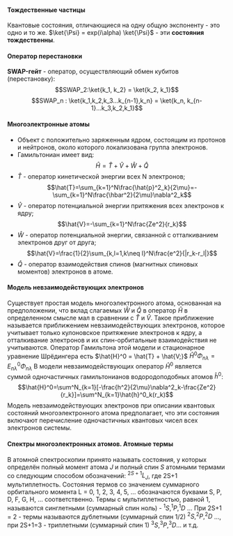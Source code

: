 #### Тождественные частицы
Квантовые состояния, отличающиеся на одну общую экспоненту - это одно и то же. $\ket{\Psi} = exp(i\alpha) \ket{\Psi}$ - эти **состояния тождественны**.
#### Оператор перестановки
**SWAP-гейт** - оператор, осуществляющий обмен кубитов (перестановку):
$$SWAP_2:\ket{k_1, k_2} = \ket{k_2, k_1}$$
$$SWAP_n : \ket{k_1,k_2,k_3...k_{n-1},k_n} = \ket{k_n, k_{n-1}...k_3,k_2,k_1}$$
#### Многоэлектронные атомы
- Объект с положительно заряженным ядром, состоящим из протонов и нейтронов, около которого локализована группа электронов. 
- Гамильтониан имеет вид:
$$\hat{H} = \hat{T} + \hat{V} + \hat{W} + \hat{Q}$$
- $\hat{T}$ - оператор кинетической энергии всех N электронов;
$$\hat{T}=\sum_{k=1}^N\frac{\hat{p}^2_k}{2\mu}=-\sum_{k=1}^N\frac{\hbar^2}{2\mu}\nabla^2_k$$
- $\hat{V}$ - оператор потенциальной энергии притяжения всех электронов к ядру;
$$\hat{V}=-\sum_{k=1}^N\frac{Ze^2}{r_k}$$
- $\hat{W}$ - оператор потенциальной энергии, связанной с отталкиванием электронов друг от друга; $$\hat{V}=\frac{1}{2}\sum_{k,l=1,k\neq l}^N\frac{e^2}{|r_k-r_l|}$$
- $\hat{Q}$ - оператор взаимодействия спинов (магнитных спиновых моментов) электронов в атоме.
#### Модель невзаимодействующих электронов
 Существует простая модель многоэлектронного атома, основанная на предположении, что вклад слагаемых $\hat{W}$ и $\hat{Q}$ в оператор $\hat{H}$ в определенном смысле мал в сравнении с $\hat{T}$ и $\hat{V}$. Такое приближение называется приближением невзаимодействующих электронов, которое учитывает только кулоновское притяжение электронов к ядру, а отталкивание электронов и их спин-орбитальные взаимодействия не учитываются. Оператор Гамильтона этой модели и стационарное уравнение Шрёдингера есть
$\hat{H}^0 = \hat{T} + \hat{V;}$                     $\hat{H}^0\Phi_{n\lambda}=E^0_{n\lambda}\Phi_{n\lambda}$
В модели невзаимодействующих оператор $\hat{H}^0$ является суммой одночастичных гамильтонианов водородоподобных атомов $\hat{h}^0$:
$$\hat{H}^0=\sum^N_{k=1}[-\frac{h^2}{2\mu}\nabla^2_k-\frac{Ze^2}{r_k}]=\sum^N_{k=1}\hat{h}^0_k(r_k)$$
Модель невзаимодействующих электронов при описании квантовых состояний многоэлектронного атома предполагает, что эти состояния включают перечисление одночастичных квантовых чисел всех электронов системы.
#### Спектры многоэлектронных атомов. Атомные термы
В атомной спектроскопии принято называть состояния, у которых определён полный момент атома *J* и полный спин *S* атомными термами со следующим способом обозначений: $^{2S+1}L_J$, где 2S+1 мультиплетность.
Состояния термов со значением суммарного орбитального момента L = 0, 1, 2, 3, 4, 5, ... обозначаются буквами S, P, D, F, G, H, ... соответственно. Термы с мультиплетностью, равной 1, называются синглетными (суммарный спин ноль) - $^1S, ^1P, ^1D$ ... При 2S+1 = 2 - термы называются дублетными (суммарный спин 1/2) $^2S,^2P,^2D$ ..., при 2S+1=3 - триплетными (суммарный спин 1) $^3S,^3P,^3D$... и т.д.
